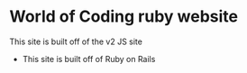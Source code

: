 # World of Coding ruby website

This site is built off of the v2 JS site
* This site is built off of Ruby on Rails